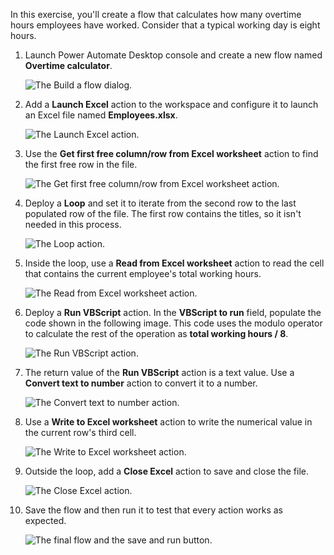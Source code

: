 In this exercise, you'll create a flow that calculates how many overtime hours employees have worked. Consider that a typical working day is eight hours.

1. Launch Power Automate Desktop console and create a new flow named **Overtime calculator**.

    ![The Build a flow dialog.](..\media\first-exercise-new-flow.png)

1. Add a **Launch Excel** action to the workspace and configure it to launch an Excel file named **Employees.xlsx**.

    ![The Launch Excel action.](..\media\first-exercise-launch-excel-action.png)

1. Use the **Get first free column/row from Excel worksheet** action to find the first free row in the file.

    ![The Get first free column/row from Excel worksheet action.](..\media\first-exercise-get-first-free-column-row-from-excel-worksheet-action.png)

1. Deploy a **Loop** and set it to iterate from the second row to the last populated row of the file. The first row contains the titles, so it isn't needed in this process.

    ![The Loop action.](..\media\first-exercise-loop-action.png)

1. Inside the loop, use a **Read from Excel worksheet** action to read the cell that contains the current employee's total working hours.

    ![The Read from Excel worksheet action.](..\media\first-exercise-read-from-excel-worksheet-action.png)

1. Deploy a **Run VBScript** action. In the **VBScript to run** field, populate the code shown in the following image. This code uses the modulo operator to calculate the rest of the operation as **total working hours / 8**.

    ![The Run VBScript action.](..\media\first-exercise-run-vbscript-action.png)

1. The return value of the **Run VBScript** action is a text value. Use a **Convert text to number** action to convert it to a number.

    ![The Convert text to number action.](..\media\first-exercise-convert-text-to-number-action.png)

1. Use a **Write to Excel worksheet** action to write the numerical value in the current row's third cell.

    ![The Write to Excel worksheet action.](..\media\first-exercise-write-to-excel-worksheet-action.png)

1. Outside the loop, add a **Close Excel** action to save and close the file.

    ![The Close Excel action.](..\media\first-exercise-close-excel-action.png)

1. Save the flow and then run it to test that every action works as expected.

    ![The final flow and the save and run button.](..\media\first-exercise-final-flow.png)